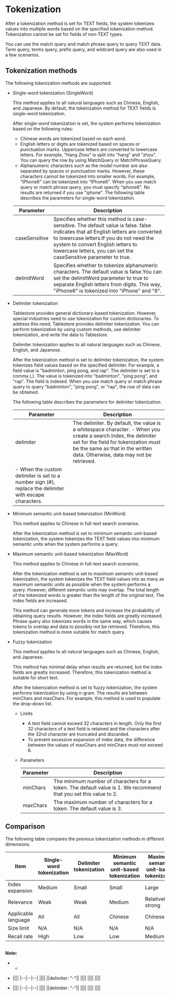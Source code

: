 # Tokenization

After a tokenization method is set for TEXT fields, the system tokenizes values into multiple words based on the specified tokenization method. Tokenization cannot be set for fields of non-TEXT types.

You can use the match query and match phrase query to query TEXT data. Term query, terms query, prefix query, and wildcard query are also used in a few scenarios.

## Tokenization methods

The following tokenization methods are supported:

-   Single-word tokenization \(SingleWord\)

    This method applies to all natural languages such as Chinese, English, and Japanese. By default, the tokenization method for TEXT fields is single-word tokenization.

    After single-word tokenization is set, the system performs tokenization based on the following rules:

    -   Chinese words are tokenized based on each word.
    -   English letters or digits are tokenized based on spaces or punctuation marks. Uppercase letters are converted to lowercase letters. For example, "Hang Zhou" is split into "hang" and "zhou". You can query the row by using MatchQuery or MatchPhraseQuery.
    -   Alphanumeric characters such as the model number are also separated by spaces or punctuation marks. However, these characters cannot be tokenized into smaller words. For example, “IPhone6" can be tokenized into “IPhone6". When you use match query or match phrase query, you must specify “iphone6". No results are returned if you use "iphone".
    The following table describes the parameters for single-word tokenization.

    |Parameter|Description|
    |---------|-----------|
    |caseSensitive|Specifies whether this method is case-sensitive. The default value is false. false indicates that all English letters are converted to lowercase letters.If you do not need the system to convert English letters to lowercase letters, you can set the caseSensitive parameter to true. |
    |delimitWord|Specifies whether to tokenize alphanumeric characters. The default value is false.You can set the delimitWord parameter to true to separate English letters from digits. This way, "iPhone6" is tokenized into "iPhone" and "6". |

-   Delimiter tokenization

    Tablestore provides general dictionary-based tokenization. However, special industries need to use tokenization for custom dictionaries. To address this need, Tablestore provides delimiter tokenization. You can perform tokenization by using custom methods, use delimiter tokenization, and write the data to Tablestore.

    Delimiter tokenization applies to all natural languages such as Chinese, English, and Japanese.

    After the tokenization method is set to delimiter tokenization, the system tokenizes field values based on the specified delimiter. For example, a field value is "badminton, ping pong, and rap". The delimiter is set to a comma \(,\). The value is tokenized into "badminton", "ping pong", and "rap". The field is indexed. When you use match query or match phrase query to query "badminton", "ping pong", or "rap", the row of data can be obtained.

    The following table describes the parameters for delimiter tokenization.

    |Parameter|Description|
    |---------|-----------|
    |delimiter|The delimiter. By default, the value is a whitespace character.    -   When you create a search index, the delimiter set for the field for tokenization must be the same as that in the written data. Otherwise, data may not be retrieved.
    -   When the custom delimiter is set to a number sign \(\#\), replace the delimiter with escape characters. |

-   Minimum semantic unit-based tokenization \(MinWord\)

    This method applies to Chinese in full-text search scenarios.

    After the tokenization method is set to minimum semantic unit-based tokenization, the system tokenizes the TEXT field values into minimum semantic units when the system performs a query.

-   Maximum semantic unit-based tokenization \(MaxWord\)

    This method applies to Chinese in full-text search scenarios.

    After the tokenization method is set to maximum semantic unit-based tokenization, the system tokenizes the TEXT field values into as many as maximum semantic units as possible when the system performs a query. However, different semantic units may overlap. The total length of the tokenized words is greater than the length of the original text. The index fields are increased.

    This method can generate more tokens and increase the probability of obtaining query results. However, the index fields are greatly increased. Phrase query also tokenizes words in the same way, which causes tokens to overlap and data to possibly not be retrieved. Therefore, this tokenization method is more suitable for match query.

-   Fuzzy tokenization

    This method applies to all natural languages such as Chinese, English, and Japanese.

    This method has minimal delay when results are returned, but the index fields are greatly increased. Therefore, this tokenization method is suitable for short text.

    After the tokenization method is set to fuzzy tokenization, the system performs tokenization by using n-gram. The results are between minChars and maxChars. For example, this method is used to populate the drop-down list.

    -   Limits
        -   A text field cannot exceed 32 characters in length. Only the first 32 characters of a text field is retained and the characters after the 32nd character are truncated and discarded.
        -   To prevent excessive expansion of index data, the difference between the values of maxChars and minChars must not exceed 6.
    -   Parameters

        |Parameter|Description|
        |---------|-----------|
        |minChars|The minimum number of characters for a token. The default value is 1. We recommend that you set this value to 2.|
        |maxChars|The maximum number of characters for a token. The default value is 3.|


## Comparison

The following table compares the previous tokenization methods in different dimensions.

|Item|Single-word tokenization|Delimiter tokenization|Minimum semantic unit-based tokenization|Maximum semantic unit-based tokenization|Fuzzy tokenization|
|----|------------------------|----------------------|----------------------------------------|----------------------------------------|------------------|
|Index expansion|Medium|Small|Small|Large|Huge|
|Relevance|Weak|Weak|Medium|Relatively strong|Relatively strong|
|Applicable language|All|All|Chinese|Chinese|All|
|Size limit|N/A|N/A|N/A|N/A|32|
|Recall rate|High|Low|Low|Medium|Medium|



## 



**Note:**

-   -   
-   ||||
|--|--|--|
||||
||delimiter: "-"||
||||
||||
||||

-   ||||
|--|--|--|
||||
||delimiter: "-"||
||||
||||
||||


